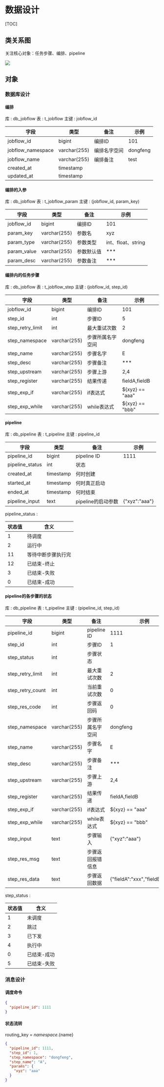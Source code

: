 # 数据设计 #

[TOC]

## 类关系图 ##

关注核心对象：任务步骤、编排、pipeline

<img src="https://static-1256056882.cos.ap-guangzhou.myqcloud.com/seven/jobflow.class.pipeline.png">

## 对象 ##

### 数据库设计 ###

#### 编排 ####

库 : db_jobflow
表 : t_jobflow
主键 : jobflow_id

| 字段 | 类型 | 备注 | 示例 |
| ---- | ---- | ---- | ---- |
| jobflow_id | bigint | 编排ID | 101 |
| jobflow_namespace | varchar(255) | 编排名字空间 | dongfeng |
| jobflow_name | varchar(255) | 编排备注 | test |
| created_at | timestamp | | |
| updated_at | timestamp | | |

#### 编排的入参 ####

库 : db_jobflow
表 : t_jobflow_param
主键 : (jobflow_id, param_key)

| 字段 | 类型 | 备注 | 示例 |
| ---- | ---- | ---- | ---- |
| jobflow_id | bigint | 编排ID | 101 |
| param_key | varchar(255) | 参数名 | xyz |
| param_type | varchar(255) | 参数类型 | int、float、string |
| param_value | varchar(255) | 参数默认值 | *** |
| param_desc | varchar(255) | 参数备注 | *** |

#### 编排内的任务步骤 ####

库 : db_jobflow
表 : t_jobflow_step
主键 : (jobflow_id, step_id)

| 字段 | 类型 | 备注 | 示例 |
| ---- | ---- | ---- | ---- |
| jobflow_id | bigint | 编排ID | 101 |
| step_id | int | 步骤ID | 5 |
| step_retry_limit | int | 最大重试次数 | 2 |
| step_namespace | varchar(255) | 步骤所属名字空间 | dongfeng |
| step_name | varchar(255) | 步骤名字 | E |
| step_desc | varchar(255) | 步骤备注 | *** |
| step_upstream | varchar(255) | 步骤上游 | 2,4 |
| step_register | varchar(255) | 结果传递 | fieldA,fieldB |
| step_exp_if | varchar(255) | if表达式 | ${xyz} == "aaa" |
| step_exp_while | varchar(255) | while表达式 | ${xyz} == "bbb" |

#### pipeline ####

库 : db_pipeline
表 : t_pipeline
主键 : pipeline_id

| 字段 | 类型 | 备注 | 示例 |
| ---- | ---- | ---- | ---- |
| pipeline_id | bigint | pipeline ID | 1111 |
| pipeline_status | int | 状态 | |
| created_at | timestamp | 何时创建 | |
| started_at | timestamp | 何时真正启动 | |
| ended_at | timestamp | 何时结束 | |
| pipeline_input | text | pipeline的启动参数 | {"xyz":"aaa"} |

pipeline_status :

| 状态值 | 含义 |
| ---- | ---- |
| 1 | 待调度 |
| 2 | 运行中 |
| 11 | 等待中断步骤执行完 |
| 12 | 已结束-终止 |
| 3 | 已结束-失败 |
| 0 | 已结束-成功 |

#### pipeline的各步骤的状态 ####

库 : db_pipeline
表 : t_pipeline
主键 : (pipeline_id, step_id)

| 字段 | 类型 | 备注 | 示例 |
| ---- | ---- | ---- | ---- |
| pipeline_id | bigint | pipeline ID | 1111 |
| step_id | int | 步骤ID | 1 |
| step_status | int | 步骤状态 | |
| step_retry_limit | int | 最大重试次数 | 2 |
| step_retry_count | int | 当前重试次数 | 0 |
| step_res_code | int | 步骤返回码 | 0 |
| step_namespace | varchar(255) | 步骤所属名字空间 | dongfeng |
| step_name | varchar(255) | 步骤名字 | E |
| step_desc | varchar(255) | 步骤备注 | *** |
| step_upstream | varchar(255) | 步骤上游 | 2,4 |
| step_register | varchar(255) | 结果传递 | fieldA,fieldB |
| step_exp_if | varchar(255) | if表达式 | ${xyz} == "aaa" |
| step_exp_while | varchar(255) | while表达式 | ${xyz} == "bbb" |
| step_input | text | 步骤输入 | {"xyz":"aaa"} |
| step_res_msg | text | 步骤返回报错信息 | |
| step_res_data | text | 步骤返回数据 | {"fieldA":"xxx","fieldB":"yyy"} |

step_status :

| 状态值 | 含义 |
| ---- | ---- |
| 1 | 未调度 |
| 2 | 跳过 |
| 3 | 已下发 |
| 4 | 执行中 |
| 0 | 已结束-成功 |
| 5 | 已结束-失败 |

### 消息设计 ###

#### 调度命令 ####

```json
{
  "pipeline_id": 1111
}
```

#### 状态流转 ####

routing_key = ${namespace}.${name}

```json
{
  "pipeline_id": 1111,
  "step_id": 1,
  "step_namespace": "dongfeng",
  "step_name": "A",
  "params": {
    "xyz": "aaa"
  }
}
```
